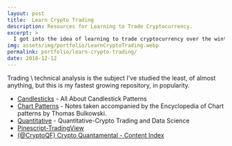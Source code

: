 ```yaml
---
layout: post
title:  Learn Crypto Trading
description: Resources for Learning to Trade Cryptocurrency.
excerpt: >
  I got into the idea of learning to trade cryptocurrency over the winter. Instead, I learned to create websites via github pages, but this resource is my fastest growing in popularity.
img: assets/img/portfolio/LearnCryptoTrading.webp
permalink: portfolio/learn-crypto-trading/
date: 2018-12-12
---
```


Trading \ technical analysis is the subject I've studied the least, of almost anything, but this is my fastest growing repository, in popularity.

* [Candlesticks](https://learn-crypto-trading.github.io/candlesticks/) - All About Candlestick Patterns
* [Chart Patterns](https://learn-crypto-trading.github.io/chart-patterns/) - Notes taken accompanied by the Encyclopedia of Chart patterns by Thomas Bulkowski.
* [Quantitative](https://learn-crypto-trading.github.io/quant/) - Quantitative-Crypto Trading and Data Science
* [Pinescript-TradingView](https://learn-crypto-trading.github.io/pinescript/)
* [(@CryptoQF) Crypto Quantamental - Content Index](https://learn-crypto-trading.github.io/cryptoqf/)